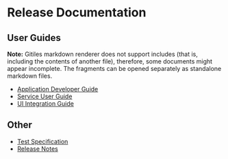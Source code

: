 # Release Documentation

## User Guides

**Note:** Gitiles markdown renderer does not support includes (that is, including the contents of
another file), therefore, some documents might appear incomplete. The fragments can be opened
separately as standalone markdown files.

- [Application Developer Guide](application_developers_guide.md)
- [Service User Guide](service_user_guide.md)
- [UI Integration Guide](ui_integration_guide.md)

## Other

- [Test Specification](test-specification.md)
- [Release Notes](release_notes.md)
